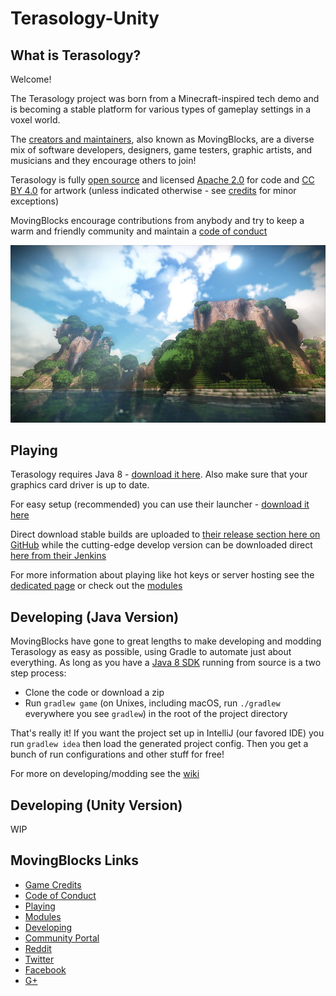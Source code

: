 # Terasology-Unity

## What is Terasology?

Welcome!

The Terasology project was born from a Minecraft-inspired tech demo and is becoming a stable platform for various types of gameplay settings in a voxel world.

The [creators and maintainers](https://github.com/MovingBlocks/Terasology/blob/develop/docs/Credits.md), also known as MovingBlocks, are a diverse mix of software developers, designers, game testers, graphic artists, and musicians and they encourage others to join!

Terasology is fully [open source](https://github.com/MovingBlocks/Terasology) and licensed [Apache 2.0](http://www.apache.org/licenses/LICENSE-2.0.html) for code and [CC BY 4.0](http://creativecommons.org/licenses/by/4.0/) for artwork (unless indicated otherwise - see [credits](https://github.com/MovingBlocks/Terasology/blob/master/docs/Credits.md) for minor exceptions)

MovingBlocks encourage contributions from anybody and try to keep a warm and friendly community and maintain a [code of conduct](https://github.com/MovingBlocks/Terasology/blob/develop/docs/Conduct.md)

![Terasology](https://github.com/MovingBlocks/Terasology/blob/master/docs/images/menuBackground.jpg "Terasology")


## Playing

Terasology requires Java 8 - [download it here](https://www.java.com/en/download/). Also make sure that your graphics card driver is up to date.

For easy setup (recommended) you can use their launcher - [download it here](https://github.com/MovingBlocks/TerasologyLauncher/releases)

Direct download stable builds are uploaded to [their release section here on GitHub](https://github.com/MovingBlocks/Terasology/releases) while the cutting-edge develop version can be downloaded direct [here from their Jenkins](http://jenkins.terasology.org/job/DistroOmega/lastSuccessfulBuild/artifact/distros/omega/build/distributions/TerasologyOmega.zip)

For more information about playing like hot keys or server hosting see the [dedicated page](https://github.com/MovingBlocks/Terasology/blob/master/docs/Playing.md) or check out the [modules](https://github.com/MovingBlocks/Terasology/blob/master/docs/Modules.md)


## Developing (Java Version)

MovingBlocks have gone to great lengths to make developing and modding Terasology as easy as possible, using Gradle to automate just about everything. As long as you have a [Java 8 SDK](http://www.oracle.com/technetwork/java/javase/downloads/jdk8-downloads-2133151.html) running from source is a two step process:

* Clone the code or download a zip
* Run `gradlew game` (on Unixes, including macOS, run `./gradlew` everywhere you see `gradlew`) in the root of the project directory 

That's really it! If you want the project set up in IntelliJ (our favored IDE) you run `gradlew idea` then load the generated project config. Then you get a bunch of run configurations and other stuff for free!

For more on developing/modding see the [wiki](https://github.com/MovingBlocks/Terasology/wiki)

## Developing (Unity Version)

WIP

## MovingBlocks Links

* [Game Credits](https://github.com/MovingBlocks/Terasology/blob/master/docs/Credits.md)
* [Code of Conduct](https://github.com/MovingBlocks/Terasology/blob/master/docs/Conduct.md)
* [Playing](https://github.com/MovingBlocks/Terasology/blob/master/docs/Playing.md)
* [Modules](https://github.com/MovingBlocks/Terasology/blob/master/docs/Modules.md)
* [Developing](https://github.com/MovingBlocks/Terasology/wiki)
* [Community Portal](http://forum.terasology.org)
* [Reddit](http://www.reddit.com/r/Terasology)
* [Twitter](https://twitter.com/Terasology)
* [Facebook](http://www.facebook.com/pages/Terasology/248329655219905)
* [G+](https://plus.google.com/b/103835217961917018533)